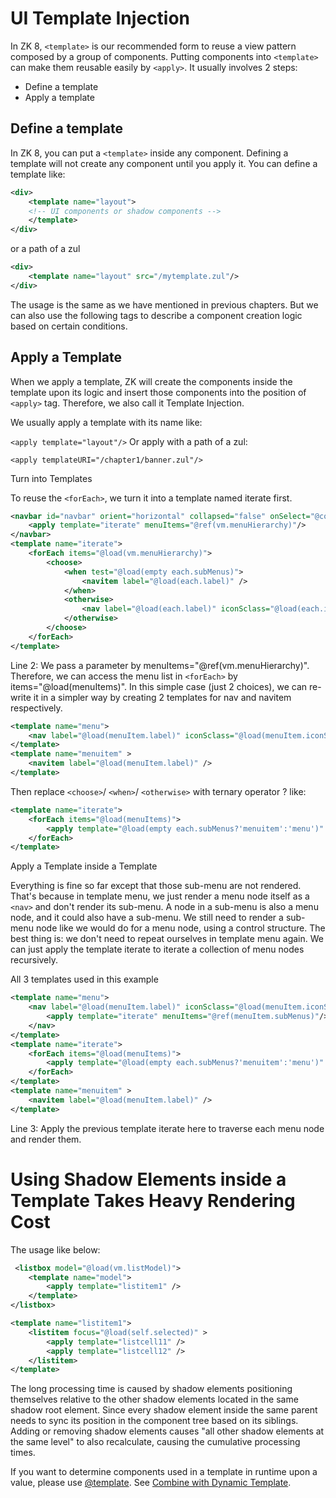 # UI Template Injection

In ZK 8, `<template>` is our recommended form to reuse a view pattern composed by a group of components. Putting components into `<template>` can make them reusable easily by `<apply>`. It usually involves 2 steps:

- Define a template
- Apply a template

## Define a template
In ZK 8, you can put a `<template>` inside any component. Defining a template will not create any component until you apply it. You can define a template like:

```xml
<div>
    <template name="layout">
    <!-- UI components or shadow components -->
    </template>
</div>
```
or a path of a zul

```xml
<div>
    <template name="layout" src="/mytemplate.zul"/>
</div>
```
The usage is the same as we have mentioned in previous chapters. But we can also use the following tags to describe a component creation logic based on certain conditions.

## Apply a Template

When we apply a template, ZK will create the components inside the template upon its logic and insert those components into the position of `<apply>` tag. Therefore, we also call it Template Injection.

We usually apply a template with its name like:

`<apply template="layout"/>`
Or apply with a path of a zul:

`<apply templateURI="/chapter1/banner.zul"/>`



Turn into Templates

To reuse the `<forEach>`, we turn it into a template named iterate first.

```xml
<navbar id="navbar" orient="horizontal" collapsed="false" onSelect="@command('navigate')" >
    <apply template="iterate" menuItems="@ref(vm.menuHierarchy)"/>
</navbar>
<template name="iterate">
    <forEach items="@load(vm.menuHierarchy)">
        <choose>
            <when test="@load(empty each.subMenus)">
                <navitem label="@load(each.label)" />
            </when>
            <otherwise>
                <nav label="@load(each.label)" iconSclass="@load(each.iconSclass)"/>
            </otherwise>
        </choose>
    </forEach>
</template>
```
Line 2: We pass a parameter by menuItems="@ref(vm.menuHierarchy)". Therefore, we can access the menu list in `<forEach>` by items="@load(menuItems)".
In this simple case (just 2 choices), we can re-write it in a simpler way by creating 2 templates for nav and navitem respectively.

```xml
<template name="menu">
    <nav label="@load(menuItem.label)" iconSclass="@load(menuItem.iconSclass)"/>
</template>
<template name="menuitem" >
    <navitem label="@load(menuItem.label)" />
</template>
```
Then replace `<choose>`/ `<when>`/ `<otherwise>` with ternary operator ? like:

```xml
<template name="iterate">
    <forEach items="@load(menuItems)">
        <apply template="@load(empty each.subMenus?'menuitem':'menu')" menuItem="@ref(each)"/>
    </forEach>
</template>
```

Apply a Template inside a Template

Everything is fine so far except that those sub-menu are not rendered. That's because in template menu, we just render a menu node itself as a `<nav>` and don't render its sub-menu. A node in a sub-menu is also a menu node, and it could also have a sub-menu. We still need to render a sub-menu node like we would do for a menu node, using a control structure. The best thing is: we don't need to repeat ourselves in template menu again. We can just apply the template iterate to iterate a collection of menu nodes recursively.

All 3 templates used in this example

```xml
<template name="menu">
    <nav label="@load(menuItem.label)" iconSclass="@load(menuItem.iconSclass)">
        <apply template="iterate" menuItems="@ref(menuItem.subMenus)"/>
    </nav>
</template>
<template name="iterate">
    <forEach items="@load(menuItems)">
        <apply template="@load(empty each.subMenus?'menuitem':'menu')" menuItem="@ref(each)"/>
    </forEach>
</template>
<template name="menuitem" >
    <navitem label="@load(menuItem.label)" />
</template>
```
Line 3: Apply the previous template iterate here to traverse each menu node and render them.


# Using Shadow Elements inside a Template Takes Heavy Rendering Cost

The usage like below:

```xml
 <listbox model="@load(vm.listModel)">
    <template name="model">
        <apply template="listitem1" />
    </template>
</listbox>

<template name="listitem1">
    <listitem focus="@load(self.selected)" >
        <apply template="listcell11" />
        <apply template="listcell12" />
    </listitem>
</template>
```

The long processing time is caused by shadow elements positioning themselves relative to the other shadow elements located in the same shadow root element.
Since every shadow element inside the same parent needs to sync its position in the component tree based on its siblings. Adding or removing shadow elements causes "all other shadow elements at the same level" to also recalculate, causing the cumulative processing times.

If you want to determine components used in a template in runtime upon a value, please use [@template](../syntax/template.html). See [Combine with Dynamic Template](../data_binding/children_binding.html).